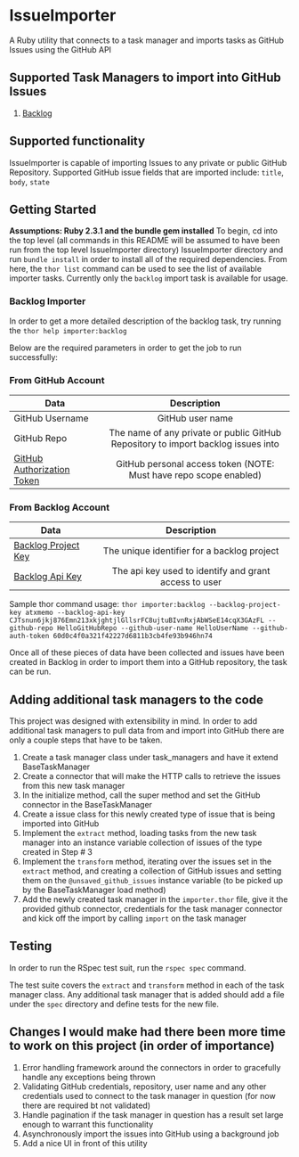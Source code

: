# IssueImporter
A Ruby utility that connects to a task manager and imports tasks as GitHub Issues using the GitHub API

## Supported Task Managers to import into GitHub Issues
1. [Backlog](https://www.backlog.com/‎)

## Supported functionality
IssueImporter is capable of importing Issues to any private or public GitHub Repository. Supported GitHub issue fields that are imported include: `title`, `body`, `state`

## Getting Started
**Assumptions: Ruby 2.3.1 and the bundle gem installed**
To begin, cd into the top level (all commands in this README will be assumed to have been run from the top level IssueImporter directory) IssueImporter directory and run `bundle install` in order to  install all of the required dependencies.
From here, the `thor list` command can be used to see the list of available importer tasks. Currently only the `backlog` import task is available for usage.


### Backlog Importer
In order to get a more detailed description of the backlog task, try running the `thor help importer:backlog`

Below are the required parameters in order to get the job to run successfully:

### From GitHub Account
| Data                       | Description   |
| -------------------------- |:-------------:|
| GitHub Username            | GitHub user name |
| GitHub Repo                | The name of any private or public GitHub Repository to import backlog issues into |
| [GitHub Authorization Token](https://blog.github.com/2013-05-16-personal-api-tokens/) | GitHub personal access token (NOTE: Must have repo scope enabled) |

### From Backlog Account
| Data                       | Description   |
| -------------------------- |:-------------:|
| [Backlog Project Key](https://support.backlog.com/hc/en-us/articles/115015421127-Project-Settings)    | The unique identifier for a backlog project |
| [Backlog Api Key](https://support.backlog.com/hc/en-us/articles/115015420567-API-Settings)            | The api key used to identify and grant access to user |

Sample thor command usage:
`thor importer:backlog --backlog-project-key atxmemo --backlog-api-key CJTsnun6jkj876Emn213xkjghtjlGllsrFC8ujtuBIvnRxjAbWSeE14cqX3GAzFL --github-repo HelloGitHubRepo --github-user-name HelloUserName --github-auth-token 60d0c4f0a321f42227d6811b3cb4fe93b946hn74`

Once all of these pieces of data have been collected and issues have been created in Backlog in order to import them into a GitHub repository, the task can be run. 

## Adding additional task managers to the code
This project was designed with extensibility in mind. In order to add additional task managers to pull data from and import into GitHub there are only a couple steps that have to be taken.

1. Create a task manager class under task_managers and have it extend BaseTaskManager
2. Create a connector that will make the HTTP calls to retrieve the issues from this new task manager
3. In the initialize method, call the super method and set the GitHub connector in the BaseTaskManager
4. Create a issue class for this newly created type of issue that is being imported into GitHub
5. Implement the `extract` method, loading tasks from the new task manager into an instance variable collection of issues of the type created in Step # 3
6. Implement the `transform` method, iterating over the issues set in the `extract` method, and creating a collection of GitHub issues and setting them on the `@unsaved_github_issues` instance variable (to be picked up by the BaseTaskManager load method)
7. Add the newly created task manager in the `importer.thor` file, give it the provided github connector, credentials for the task manager connector and kick off the import by calling `import` on the task manager

## Testing
In order to run the RSpec test suit, run the `rspec spec` command.

The test suite covers the `extract` and `transform` method in each of the task manager class. 
Any additional task manager that is added should add a file under the `spec` directory and define tests for the new file. 

## Changes I would make had there been more time to work on this project (in order of importance)

1. Error handling framework around the connectors in order to gracefully handle any exceptions being thrown
2. Validating GitHub credentials, repository, user name and any other credentials used to connect to the task manager in question (for now there are required bt not validated)
3. Handle pagination if the task manager in question has a result set large enough to warrant this functionality
4. Asynchronously import the issues into GitHub using a background job
5. Add a nice UI in front of this utility
